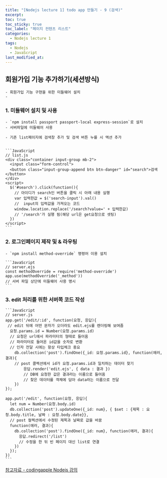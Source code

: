 ```yaml
---
title: "[Nodejs lecture 1] todo app 만들기 - 9 (검색)"
excerpt:
toc: true
toc_sticky: true
toc_label: "페이지 컨텐츠 리스트"
categories:
  - Nodejs lecture 1
tags:
  - Nodejs
  - JavaScript
last_modified_at:
---
```


## **회원가입 기능 추가하기(세션방식)**

    - 회원가입 기능 구현을 위한 미들웨어 설치
    -

### 1. 미들웨어 설치 및 사용

    - `npm install passport passport-local express-session`로 설치
    - 서버파일에 미들웨어 사용

    - 기존 list페이지에 검색창 추가 및 검색 버튼 누를 시 액션 추가


    ```JavaScript
    // list.js
    <div class="container input-group mb-2">
      <input class="form-control">
      <button class="input-group-append btn btn-danger" id="search">검색</button>
    </div>
    <script>
      $('#search').click(function(){
        // 아이디가 search인 버튼을 클릭 시 아래 내용 실행
        var 입력한값 = $('search-input').val()
        //  input의 입력값을 가져오는 코드
        window.location.replace('/search?value=' + 입력한값)
        // '/search'가 실행 됨(해당 url은 get요청으로 셋팅)
      })
    </script>
    ```

### 2. 로그인페이지 제작 및 & 라우팅

    - `npm install method-override` 명령어 이용 설치

    ```JavaScript
    // server.ejs
    const methodOverride = require('method-override')
    app.use(methodOverride('_method'))
    // 서버 파일 상단에 미들웨어 사용 명시
    ```

### 3. edit 처리를 위한 서버쪽 코드 작성

    ```JavaScript
    // server.js
    app.get('/edit/:id', function(요청, 응답){
     // edit 뒤에 어떤 문자가 오더라도 edit.ejs를 렌더링해 보여줌
      요청.params.id = Number(요청.params.id)
      // 요청은 url에서 파라미터의 형태로 들어옴
      // 파라미터로 들어온 id값을 숫자로 변환
      // 인자 전달 시에는 항상 타입체크 중요
        db.collection('post').findOne({_id: 요청.params.id}, function(에러, 결과){
        // post 콜렉션에서 id가 요청.params.id과 일치하는 데이터 찾기
            응답.render('edit.ejs', { data : 결과 })
            // DB에 요청한 값은 결과라는 이름으로 들어옴
            // 찾은 데이터를 객체에 담아 data라는 이름으로 전달
        })
    });

    app.put('/edit', function(요청, 응답){
      let num = Number(요청.body.id)
      db.collection('post').updateOne({_id: num}, { $set : {제목 : 요청.body.title, 날짜 : 요청.body.date}},
      // post 컬렉션에서 수정된 제목과 날짜로 값을 바꿈
      function(에러, 결과){
        db.collection('post').findOne({_id: num}, function(에러, 결과){
          응답.redirect('/list')
          // 수정을 한 뒤 빈 페이지 대신 list로 연결
        })
      });
    })
    ```

[참고자료 - codingapple Nodejs 강의](https://codingapple.com/course/node-express-mongodb-server/)
